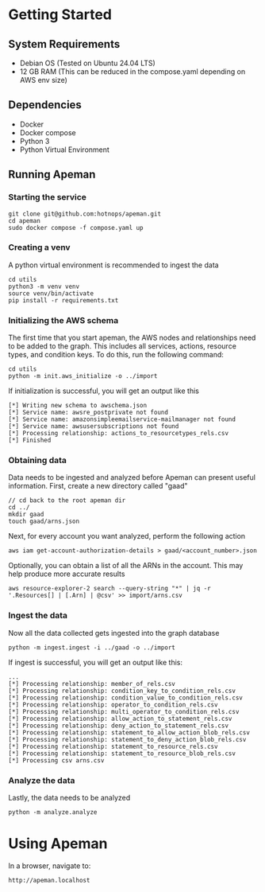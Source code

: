 # Getting Started

## System Requirements
 - Debian OS (Tested on Ubuntu 24.04 LTS)
 - 12 GB RAM (This can be reduced in the compose.yaml depending on AWS env size)

## Dependencies

- Docker
- Docker compose
- Python 3
- Python Virtual Environment

## Running Apeman

### Starting the service

```
git clone git@github.com:hotnops/apeman.git
cd apeman
sudo docker compose -f compose.yaml up
```

### Creating a venv

A python virtual environment is recommended to ingest the data

```
cd utils
python3 -m venv venv
source venv/bin/activate
pip install -r requirements.txt
```

### Initializing the AWS schema

The first time that you start apeman, the AWS nodes and relationships need to be added to the graph. This includes all services, actions, resource types, and condition keys. To do this, run the following command:

```
cd utils
python -m init.aws_initialize -o ../import
```

If initialization is successful, you will get an output like this

```
[*] Writing new schema to awschema.json
[*] Service name: awsre_postprivate not found
[*] Service name: amazonsimpleemailservice-mailmanager not found
[*] Service name: awsusersubscriptions not found
[*] Processing relationship: actions_to_resourcetypes_rels.csv
[*] Finished
```

### Obtaining data

Data needs to be ingested and analyzed before Apeman can present useful information. First, create a new directory
called "gaad"

```
// cd back to the root apeman dir
cd ../
mkdir gaad
touch gaad/arns.json
```

Next, for every account you want analyzed, perform the following action

```
aws iam get-account-authorization-details > gaad/<account_number>.json
```
Optionally, you can obtain a list of all the ARNs in the account. This may help produce more accurate results
```
aws resource-explorer-2 search --query-string "*" | jq -r '.Resources[] | [.Arn] | @csv' >> import/arns.csv
```

### Ingest the data

Now all the data collected gets ingested into the graph database

```
python -m ingest.ingest -i ../gaad -o ../import
```

If ingest is successful, you will get an output like this:

```
...
[*] Processing relationship: member_of_rels.csv
[*] Processing relationship: condition_key_to_condition_rels.csv
[*] Processing relationship: condition_value_to_condition_rels.csv
[*] Processing relationship: operator_to_condition_rels.csv
[*] Processing relationship: multi_operator_to_condition_rels.csv
[*] Processing relationship: allow_action_to_statement_rels.csv
[*] Processing relationship: deny_action_to_statement_rels.csv
[*] Processing relationship: statement_to_allow_action_blob_rels.csv
[*] Processing relationship: statement_to_deny_action_blob_rels.csv
[*] Processing relationship: statement_to_resource_rels.csv
[*] Processing relationship: statement_to_resource_blob_rels.csv
[*] Processing csv arns.csv
```

### Analyze the data

Lastly, the data needs to be analyzed

```
python -m analyze.analyze
```

# Using Apeman

In a browser, navigate to:

```
http://apeman.localhost
```
